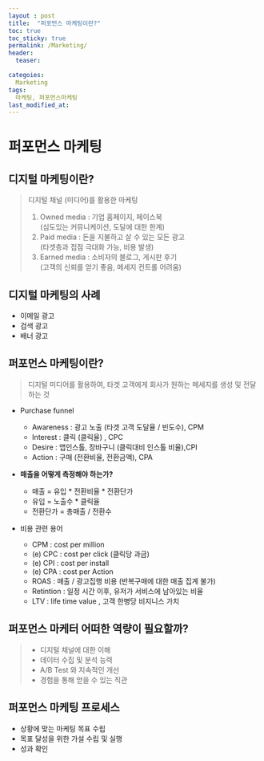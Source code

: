 ```yaml
---
layout : post
title:  "퍼포먼스 마케팅이란?"
toc: true
toc_sticky: true
permalink: /Marketing/
header:
  teaser: 

categoies:
  Marketing
tags:
  마케팅, 퍼포먼스마케팅
last_modified_at: 
---
```


# 퍼포먼스 마케팅

## 디지털 마케팅이란?  
> 디지털 채널 (미디어)를 활용한 마케팅 
> 1. Owned media : 기업 홈페이지, 페이스북   
>    (심도있는 커뮤니케이션, 도달에 대한 한계)
> 2. Paid media : 돈을 지불하고 살 수 있는 모든 광고   
>    (타겟층과 접점 극대화 가능, 비용 발생)
> 3. Earned media : 소비자의 블로그, 게시판 후기  
>    (고객의 신뢰를 얻기 좋음, 메세지 컨트롤 어려움)  

## 디지털 마케팅의 사례 

- 이메일 광고 
- 검색 광고 
- 배너 광고 

## 퍼포먼스 마케팅이란? 
> 디지털 미디어를 활용하여, 타겟 고객에게 회사가 원하는 메세지를 생성 및 전달하는 것 

- Purchase funnel  
  - Awareness : 광고 노출 (타겟 고객 도달율 / 빈도수), CPM
  - Interest : 클릭 (클릭율) , CPC
  - Desire : 앱인스톨, 장바구니 (클릭대비 인스톨 비율),CPI 
  - Action : 구매 (전환비율, 전환금액), CPA 
    


- **매출을 어떻게 측정해야 하는가?** 
  - 매출 = 유입 * 전환비율 * 전환단가 
  - 유입 = 노출수 * 클릭율
  - 전환단가 = 총매출 / 전환수 

- 비용 관련 용어 
  - CPM : cost per million 
  - (e) CPC : cost per click (클릭당 과금)
  - (e) CPI : cost per install 
  - (e) CPA : cost per Action 
  - ROAS : 매출 / 광고집행 비용 (반복구매에 대한 매출 집계 불가)
  - Retintion : 일정 시간 이후, 유저가 서비스에 남아있는 비율 
  - LTV : life time value , 고객 한병당 비지니스 가치 


## 퍼포먼스 마케터 어떠한 역량이 필요할까? 
> - 디지털 채널에 대한 이해 
> - 데이터 수집 및 분석 능력 
> - A/B Test 와 지속적인 개선 
> - 경험을 통해 얻을 수 있는 직관 

## 퍼포먼스 마케팅 프로세스 
- 상황에 맞는 마케팅 목표 수립 
- 목표 달성을 위한 가설 수립 및 실행 
- 성과 확인 




